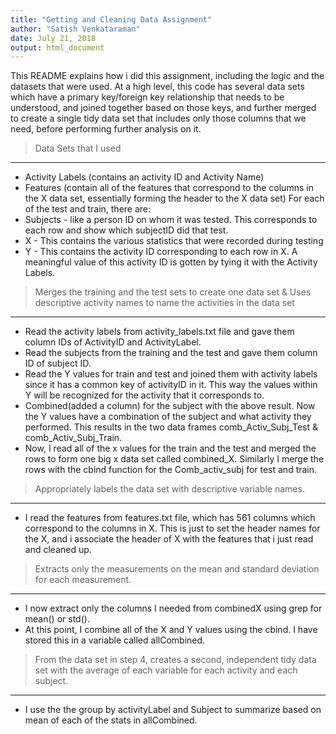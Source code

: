 ```yaml
---
title: "Getting and Cleaning Data Assignment"
author: "Satish Venkataraman"
date: July 21, 2018
output: html_document
---
```

This README explains how i did this assignment, including the logic and the datasets that were used.  At a high level, this code has several data sets which have a primary key/foreign key relationship that needs to be understood, and joined together based on those keys, and further merged to create a single tidy data set that includes only those columns that we need, before performing further analysis on it.

> Data Sets that I used

***

* Activity Labels (contains an activity ID and Activity Name)
* Features (contain all of the features that correspond to the columns in the X data set, essentially forming the header to the X data set)
For each of the test and train, there are:
* Subjects - like a person ID on whom it was tested.  This corresponds to each row and show which subjectID did that test.
* X - This contains the various statistics that were recorded during testing
* Y - This contains the activity ID corresponding to each row in X.  A meaningful value of this activity ID is gotten by tying it with the Activity Labels.

> Merges the training and the test sets to create one data set & Uses descriptive activity names to name the activities in the data set

***

* Read the activity labels from activity_labels.txt file and gave them column IDs of ActivityID and ActivityLabel.
* Read the subjects from the training and the test and gave them column ID of subject ID.
* Read the Y values for train and test and joined them with activity labels since it has a common key of activityID in it.  This way the values within Y will be recognized for the activity that it corresponds to.
* Combined(added a column) for the subject with the above result.  Now the Y values have a combination of the subject and what activity they performed.  This results in the two data frames comb_Activ_Subj_Test & comb_Activ_Subj_Train.
* Now, I read all of the x values for the train and the test and merged the rows to form one big x data set called combined_X.
Similarly I merge the rows with the cbind function for the Comb_activ_subj for test and train.

> Appropriately labels the data set with descriptive variable names.

***

* I read the features from features.txt file, which has 561 columns which correspond to the columns in X.  This is just to set the header names for the X, and i associate the header of X with the features that i just read and cleaned up.

> Extracts only the measurements on the mean and standard deviation for each measurement.

***

* I now extract only the columns I needed from combinedX using grep for mean() or std().  
* At this point, I combine all of the X and Y values using the cbind.  I have stored this in a variable called allCombined.

> From the data set in step 4, creates a second, independent tidy data set with the average of each variable for each activity and each subject.

***

* I use the the group by activityLabel and Subject to summarize based on mean of each of the stats in allCombined.